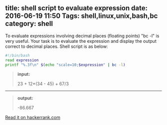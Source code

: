 title: shell script to evaluate expression
date: 2016-06-19 11:50
Tags: shell,linux,unix,bash,bc
category: shell 
--------------------------------
<a>To evaluate expressions involving decimal places (floating points) "bc -l" is very useful.
Your task is to evaluate the expression and display the output correct to  decimal places.
Shell script is as below:
</a>
```bash
#!/bin/bash
read expression
printf "%.3f\n" $(echo "scale=10;$expression" | bc -l)
```
>**input:**
>
>23 + 12*(34 - 45) + 67/3
>
- - -
>**output:**
>
>-86.667

[Read it on hackerrank.com](https://www.hackerrank.com/challenges/bash-tutorials---arithmetic-operations)
